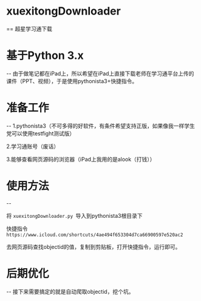 # xuexitongDownloader
==
超星学习通下载

# 基于Python 3.x
--
由于做笔记都在iPad上，所以希望在iPad上直接下载老师在学习通平台上传的课件（PPT、视频），于是使用pythonista3+快捷指令。


# 准备工作
--
1.pythonista3（不可多得的好软件，有条件希望支持正版，如果像我一样学生党可以使用testfight测试版）

2.学习通账号（废话）

3.能够查看网页源码的浏览器（iPad上我用的是alook（打钱））

# 使用方法
--

将 `xuexitongDownloader.py `导入到pythonista3根目录下

快捷指令`https://www.icloud.com/shortcuts/4ae494f653304d7ca66900597e520ac2`

去网页源码查找objectid的值，复制到剪贴板，打开快捷指令，运行即可。

# 后期优化
--
接下来需要搞定的就是自动爬取objectid，挖个坑。
